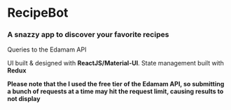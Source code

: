 # RecipeBot

### A snazzy app to discover your favorite recipes 

Queries to the Edamam API

UI built & designed with **ReactJS/Material-UI**. State management built with **Redux**

**Please note that the I used the free tier of the Edamam API, so submitting a bunch of requests at a time may hit the request limit, causing results to not display**

